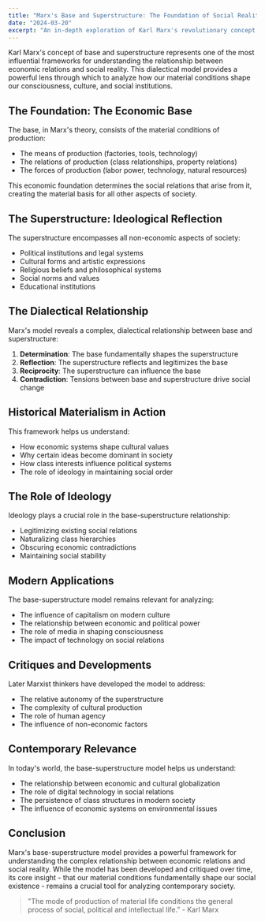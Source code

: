 ```yaml
---
title: "Marx's Base and Superstructure: The Foundation of Social Reality"
date: "2024-03-20"
excerpt: "An in-depth exploration of Karl Marx's revolutionary concept of base and superstructure, examining how economic relations shape our social, political, and cultural reality."
---
```


Karl Marx's concept of base and superstructure represents one of the most influential frameworks for understanding the relationship between economic relations and social reality. This dialectical model provides a powerful lens through which to analyze how our material conditions shape our consciousness, culture, and social institutions.

## The Foundation: The Economic Base

The base, in Marx's theory, consists of the material conditions of production:

- The means of production (factories, tools, technology)
- The relations of production (class relationships, property relations)
- The forces of production (labor power, technology, natural resources)

This economic foundation determines the social relations that arise from it, creating the material basis for all other aspects of society.

## The Superstructure: Ideological Reflection

The superstructure encompasses all non-economic aspects of society:

- Political institutions and legal systems
- Cultural forms and artistic expressions
- Religious beliefs and philosophical systems
- Social norms and values
- Educational institutions

## The Dialectical Relationship

Marx's model reveals a complex, dialectical relationship between base and superstructure:

1. **Determination**: The base fundamentally shapes the superstructure
2. **Reflection**: The superstructure reflects and legitimizes the base
3. **Reciprocity**: The superstructure can influence the base
4. **Contradiction**: Tensions between base and superstructure drive social change

## Historical Materialism in Action

This framework helps us understand:

- How economic systems shape cultural values
- Why certain ideas become dominant in society
- How class interests influence political systems
- The role of ideology in maintaining social order

## The Role of Ideology

Ideology plays a crucial role in the base-superstructure relationship:

- Legitimizing existing social relations
- Naturalizing class hierarchies
- Obscuring economic contradictions
- Maintaining social stability

## Modern Applications

The base-superstructure model remains relevant for analyzing:

- The influence of capitalism on modern culture
- The relationship between economic and political power
- The role of media in shaping consciousness
- The impact of technology on social relations

## Critiques and Developments

Later Marxist thinkers have developed the model to address:

- The relative autonomy of the superstructure
- The complexity of cultural production
- The role of human agency
- The influence of non-economic factors

## Contemporary Relevance

In today's world, the base-superstructure model helps us understand:

- The relationship between economic and cultural globalization
- The role of digital technology in social relations
- The persistence of class structures in modern society
- The influence of economic systems on environmental issues

## Conclusion

Marx's base-superstructure model provides a powerful framework for understanding the complex relationship between economic relations and social reality. While the model has been developed and critiqued over time, its core insight - that our material conditions fundamentally shape our social existence - remains a crucial tool for analyzing contemporary society.

> "The mode of production of material life conditions the general process of social, political and intellectual life." - Karl Marx 